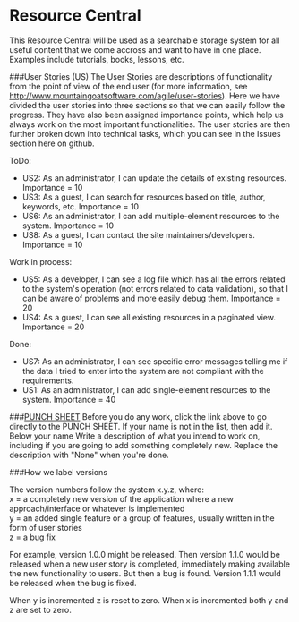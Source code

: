 # Resource Central
This Resource Central will be used as a searchable storage system for all useful content that we come accross and want to have in one place. Examples include tutorials, books, lessons, etc.

###User Stories (US)
The User Stories are descriptions of functionality from the point of view of the end user (for more information, see http://www.mountaingoatsoftware.com/agile/user-stories). Here we have divided the user stories into three sections so that we can easily follow the progress. They have also been assigned importance points, which help us always work on the most important functionalities. The user stories are then further broken down into technical tasks, which you can see in the Issues section here on github.

ToDo:
* US2: As an administrator, I can update the details of existing resources. Importance = 10
* US3: As a guest, I can search for resources based on title, author, keywords, etc. Importance = 10
* US6: As an administrator, I can add multiple-element resources to the system. Importance = 10
* US8: As a guest, I can contact the site maintainers/developers. Importance = 10

Work in process:
* US5: As a developer, I can see a log file which has all the errors related to the system's operation (not errors related to data validation), so that I can be aware of problems and more easily debug them. Importance = 20
* US4: As a guest, I can see all existing resources in a paginated view. Importance = 20

Done:
* US7: As an administrator, I can see specific error messages telling me if the data I tried to enter into the system are not compliant with the requirements.
* US1: As an administrator, I can add single-element resources to the system. Importance = 40

###[PUNCH SHEET](https://github.com/linguisticteam/resource-central/issues/17)
Before you do any work, click the link above to go directly to the PUNCH SHEET. If your name is not in the list, then add it. Below your name Write a description of what you intend to work on, including if you are going to add something completely new. Replace the description with "None" when you're done.


###How we label versions

The version numbers follow the system x.y.z, where:  
x = a completely new version of the application where a new approach/interface or whatever is implemented  
y = an added single feature or a group of features, usually written in the form of user stories  
z = a bug fix

For example, version 1.0.0 might be released. Then version 1.1.0 would be released when a new user story is completed, immediately making available the new functionality to users. But then a bug is found. Version 1.1.1 would be released when the bug is fixed.

When y is incremented z is reset to zero. When x is incremented both y and z are set to zero.
